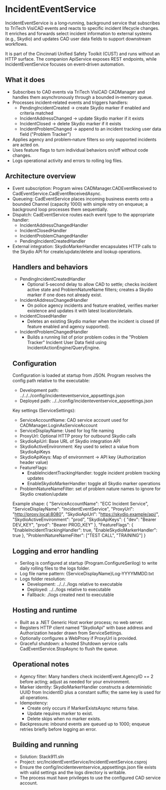 ﻿# IncidentEventService

IncidentEventService is a long‑running, background service that subscribes to TriTech VisiCAD events and reacts to specific incident lifecycle changes. It enriches and forwards select incident information to external systems (e.g., Skydio) and updates CAD user data fields to support downstream workflows.

It is part of the Cincinnati Unified Safety Toolkit (CUST) and runs without an HTTP surface. The companion ApiService exposes REST endpoints, while IncidentEventService focuses on event‑driven automation.

## What it does
- Subscribes to CAD events via TriTech VisiCAD CADManager and handles them asynchronously through a bounded in‑memory queue.
- Processes incident‑related events and triggers handlers:
  - PendingIncidentCreated → create Skydio marker if enabled and criteria matched
  - IncidentAddressChanged → update Skydio marker if it exists
  - IncidentClosed → delete Skydio marker if it exists
  - IncidentProblemChanged → append to an incident tracking user data field ("Problem Tracker")
- Applies agency and problem‑nature filters so only supported incidents are acted on.
- Uses feature flags to turn individual behaviors on/off without code changes.
- Logs operational activity and errors to rolling log files.

## Architecture overview
- Event subscription: Program wires CADManager.CADEventReceived to CadEventService.CadEventReceivedAsync.
- Queueing: CadEventService places incoming business events onto a bounded Channel<object> (capacity 1000) with simple retry on enqueue; a background loop processes them sequentially.
- Dispatch: CadEventService routes each event type to the appropriate handler:
  - IncidentAddressChangedHandler
  - IncidentClosedHandler
  - IncidentProblemChangedHandler
  - PendingIncidentCreatedHandler
- External integration: SkydioMarkerHandler encapsulates HTTP calls to the Skydio API for create/update/delete and lookup operations.

## Handlers and behaviors
- PendingIncidentCreatedHandler
  - Optional 5‑second delay to allow CAD to settle; checks incident active state and ProblemNatureName filters; creates a Skydio marker if one does not already exist.
- IncidentAddressChangedHandler
  - On police agency incidents and feature enabled, verifies marker existence and updates it with latest location/details.
- IncidentClosedHandler
  - Deletes an existing Skydio marker when the incident is closed (if feature enabled and agency supported).
- IncidentProblemChangedHandler
  - Builds a running list of prior problem codes in the "Problem Tracker" Incident User Data field using IncidentActionEngine/QueryEngine.

## Configuration
Configuration is loaded at startup from JSON. Program resolves the config path relative to the executable:
- Development path: ../../../config/incidenteventservice_appsettings.json
- Deployed path: ../../config/incidenteventservice_appsettings.json

Key settings (ServiceSettings):
- ServiceAccountName: CAD service account used for CADManager.LoginAsServiceAccount
- ServiceDisplayName: Used for log file naming
- ProxyUrl: Optional HTTP proxy for outbound Skydio calls
- SkydioApiUrl: Base URL of Skydio integration API
- SkydioActiveEnvironment: Key used to select a value from SkydioApiKeys
- SkydioApiKeys: Map of environment → API key (Authorization header value)
- FeatureFlags:
  - EnableIncidentTrackingHandler: toggle incident problem tracking updates
  - EnableSkydioMarkerHandler: toggle all Skydio marker operations
- ProblemNatureNameFilter: set of problem nature names to ignore for Skydio creation/update

Example shape:
{
  "ServiceAccountName": "ECC Incident Service",
  "ServiceDisplayName": "IncidentEventService",
  "ProxyUrl": "http://proxy.local:8080",
  "SkydioApiUrl": "https://skydio.example/api/",
  "SkydioActiveEnvironment": "prod",
  "SkydioApiKeys": { "dev": "Bearer DEV_KEY", "prod": "Bearer PROD_KEY" },
  "FeatureFlags": {
    "EnableIncidentTrackingHandler": true,
    "EnableSkydioMarkerHandler": true
  },
  "ProblemNatureNameFilter": ["TEST CALL", "TRAINING"]
}

## Logging and error handling
- Serilog is configured at startup (Program.ConfigureSerilog) to write daily rolling files to the logs folder.
- Log file name pattern: {ServiceDisplayName}Log-YYYYMMDD.txt
- Logs folder resolution:
  - Development: ../../../logs relative to executable
  - Deployed: ../../logs relative to executable
  - Fallback: ./logs created next to executable

## Hosting and runtime
- Built as a .NET Generic Host worker process; no web server.
- Registers HTTP client named "SkydioApi" with base address and Authorization header drawn from ServiceSettings.
- Optionally configures a WebProxy if ProxyUrl is provided.
- Graceful shutdown: a hosted Shutdown service calls CadEventService.StopAsync to flush the queue.

## Operational notes
- Agency filter: Many handlers check incidentEvent.AgencyID == 2 before acting; adjust as needed for your environment.
- Marker identity: SkydioMarkerHandler constructs a deterministic UUID from IncidentID plus a constant suffix; the same key is used for all operations.
- Idempotency:
  - Create only occurs if MarkerExistsAsync returns false.
  - Update requires marker to exist.
  - Delete skips when no marker exists.
- Backpressure: inbound events are queued up to 1000; enqueue retries briefly before logging an error.

## Building and running
- Solution: Stack911.sln
- Project: src/IncidentEventService/IncidentEventService.csproj
- Ensure the config/incidenteventservice_appsettings.json file exists with valid settings and the logs directory is writable.
- The process must have privileges to use the configured CAD service account.
